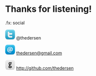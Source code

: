 # Thanks for listening!
.fx: social

![twitter](twitter_32.png) @thedersen

![mail](email_32.png) thedersen@gmail.com

![github](github_32.png) http://github.com/thedersen
